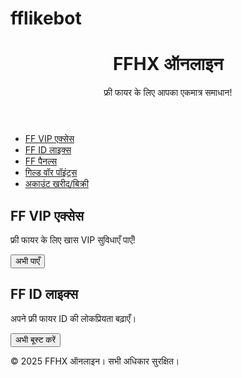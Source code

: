 # fflikebot
<!DOCTYPE html>
<html lang="hi">
<head>
    <meta charset="UTF-8">
    <meta name="viewport" content="width=device-width, initial-scale=1.0">
    <title>FFHX ऑनलाइन - फ्री फायर सर्विसेज</title>
    <link rel="stylesheet" href="styles.css">
</head>
<body>
    <header>
        <h1>FFHX ऑनलाइन</h1>
        <p>फ्री फायर के लिए आपका एकमात्र समाधान!</p>
    </header>
    <nav>
        <ul>
            <li><a href="#vip">FF VIP एक्सेस</a></li>
            <li><a href="#likes">FF ID लाइक्स</a></li>
            <li><a href="#panels">FF पैनल्स</a></li>
            <li><a href="#guild">गिल्ड वॉर पॉइंट्स</a></li>
            <li><a href="#buy">अकाउंट खरीद/बिक्री</a></li>
        </ul>
    </nav>
    <main>
        <section id="vip">
            <h2>FF VIP एक्सेस</h2>
            <p>फ्री फायर के लिए खास VIP सुविधाएँ पाएँ!</p>
            <button onclick="alert('VIP एक्सेस के लिए हमसे संपर्क करें!')">अभी पाएँ</button>
        </section>
        <section id="likes">
            <h2>FF ID लाइक्स</h2>
            <p>अपने फ्री फायर ID की लोकप्रियता बढ़ाएँ।</p>
            <button onclick="alert('लाइक्स जल्द ही उपलब्ध होंगे!')">अभी बूस्ट करें</button>
        </section>
        <!-- और सेक्शन यहाँ जोड़ सकते हैं -->
    </main>
    <footer>
        <p>© 2025 FFHX ऑनलाइन। सभी अधिकार सुरक्षित।</p>
    </footer>
    <script src="script.js"></script>
</body>
</html>
